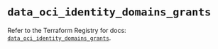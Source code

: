 # `data_oci_identity_domains_grants`

Refer to the Terraform Registry for docs: [`data_oci_identity_domains_grants`](https://registry.terraform.io/providers/oracle/oci/7.19.0/docs/data-sources/identity_domains_grants).
